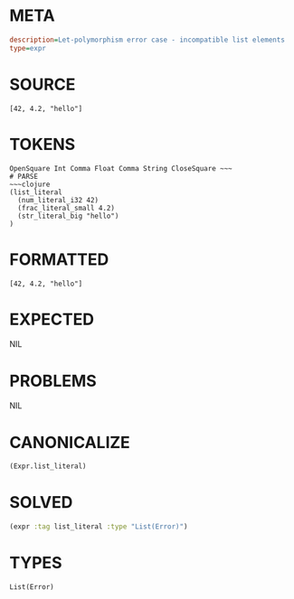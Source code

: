 # META
~~~ini
description=Let-polymorphism error case - incompatible list elements
type=expr
~~~
# SOURCE
~~~roc
[42, 4.2, "hello"]
~~~
# TOKENS
~~~text
OpenSquare Int Comma Float Comma String CloseSquare ~~~
# PARSE
~~~clojure
(list_literal
  (num_literal_i32 42)
  (frac_literal_small 4.2)
  (str_literal_big "hello")
)
~~~
# FORMATTED
~~~roc
[42, 4.2, "hello"]
~~~
# EXPECTED
NIL
# PROBLEMS
NIL
# CANONICALIZE
~~~clojure
(Expr.list_literal)
~~~
# SOLVED
~~~clojure
(expr :tag list_literal :type "List(Error)")
~~~
# TYPES
~~~roc
List(Error)
~~~
